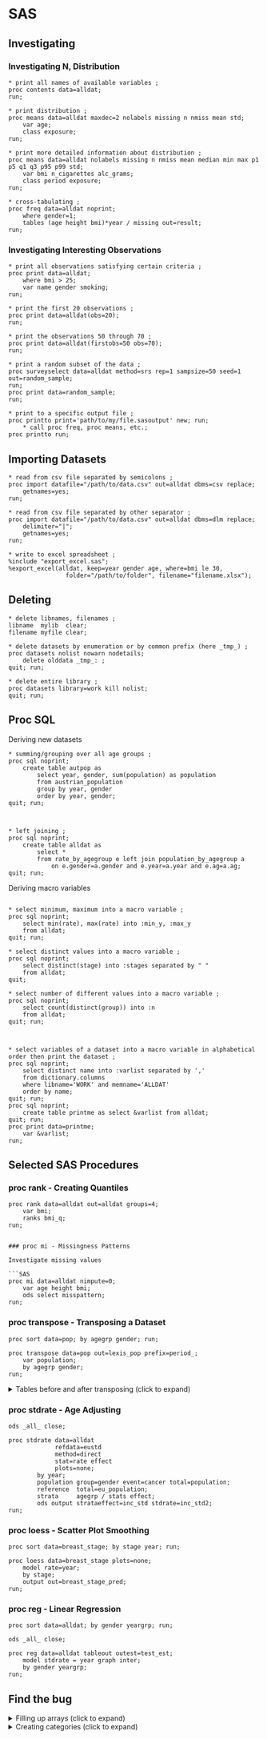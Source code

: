 # SAS

## Investigating

### Investigating N, Distribution

```SAS
* print all names of available variables ;
proc contents data=alldat;
run;

* print distribution ;
proc means data=alldat maxdec=2 nolabels missing n nmiss mean std;
    var age;
    class exposure;
run;

* print more detailed information about distribution ;
proc means data=alldat nolabels missing n nmiss mean median min max p1 p5 q1 q3 p95 p99 std;
    var bmi n_cigarettes alc_grams;
    class period exposure;
run;

* cross-tabulating ;
proc freq data=alldat noprint;
    where gender=1;
    tables (age height bmi)*year / missing out=result;
run;
```


### Investigating Interesting Observations

```SAS
* print all observations satisfying certain criteria ;
proc print data=alldat;
    where bmi > 25;
    var name gender smoking;
run;

* print the first 20 observations ;
proc print data=alldat(obs=20);
run;

* print the observations 50 through 70 ;
proc print data=alldat(firstobs=50 obs=70);
run;

* print a random subset of the data ;
proc surveyselect data=alldat method=srs rep=1 sampsize=50 seed=1 out=random_sample;
run;
proc print data=random_sample;
run;

* print to a specific output file ;
proc printto print='path/to/my/file.sasoutput' new; run;
    * call proc freq, proc means, etc.;
proc printto run;
```


## Importing Datasets

```SAS
* read from csv file separated by semicolons ;
proc import datafile="/path/to/data.csv" out=alldat dbms=csv replace;
    getnames=yes;
run;

* read from csv file separated by other separator ;
proc import datafile="/path/to/data.csv" out=alldat dbms=dlm replace;
    delimiter="|";
    getnames=yes;
run;

* write to excel spreadsheet ;
%include "export_excel.sas";
%export_excel(alldat, keep=year gender age, where=bmi le 30,
                folder="/path/to/folder", filename="filename.xlsx");
```

## Deleting

```SAS
* delete libnames, filenames ;
libname  mylib  clear;
filename myfile clear;

* delete datasets by enumeration or by common prefix (here _tmp_) ;
proc datasets nolist nowarn nodetails;
    delete olddata _tmp_: ;
quit; run;

* delete entire library ;
proc datasets library=work kill nolist; 
quit; run;
```


## Proc SQL

Deriving new datasets

```SAS
* summing/grouping over all age groups ;
proc sql noprint;
	create table autpop as 
		select year, gender, sum(population) as population
		from austrian_population 
		group by year, gender
		order by year, gender;
quit; run;



* left joining ;
proc sql noprint;
    create table alldat as
        select * 
        from rate_by_agegroup e left join population_by_agegroup a 
            on e.gender=a.gender and e.year=a.year and e.ag=a.ag;
quit; run;

```

Deriving macro variables

```SAS

* select minimum, maximum into a macro variable ;
proc sql noprint;
    select min(rate), max(rate) into :min_y, :max_y 
    from alldat; 
quit; run;

* select distinct values into a macro variable ;
proc sql noprint;
    select distinct(stage) into :stages separated by " "
    from alldat;
quit;

* select number of different values into a macro variable ;
proc sql noprint;
	select count(distinct(group)) into :n
	from alldat;
quit; run;



* select variables of a dataset into a macro variable in alphabetical order then print the dataset ;
proc sql noprint;                               
    select distinct name into :varlist separated by ','              
    from dictionary.columns                      
    where libname='WORK' and memname='ALLDAT'
    order by name;
quit; run;
proc sql noprint;                               
    create table printme as select &varlist from alldat;
quit; run;
proc print data=printme; 
    var &varlist;
run;

```

## Selected SAS Procedures


### proc rank - Creating Quantiles

```SAS
proc rank data=alldat out=alldat groups=4;
    var bmi;
    ranks bmi_q;
run;


### proc mi - Missingness Patterns

Investigate missing values

```SAS
proc mi data=alldat nimpute=0;
    var age height bmi;
    ods select misspattern;
run;
```

### proc transpose - Transposing a Dataset

```SAS
proc sort data=pop; by agegrp gender; run;

proc transpose data=pop out=lexis_pop prefix=period_;
    var population;
    by agegrp gender;
run;

```
<details>
<summary>Tables before and after transposing (click to expand)</summary>

**before**

|agegrp|gender|period|population|
|---|---|---|---|
|1|1|2000|1|
|1|1|2001|2|
|1|1|2002|3|
|1|1|2003|4|
|1|2|2000|5|
|1|2|2001|6|
|1|2|2002|7|
|1|2|2003|8|
|2|1|2000|9|
|2|1|2001|10|
|2|1|2002|11|
|2|1|2003|12|
|2|2|2000|13|
|2|2|2001|14|
|2|2|2002|15|
|2|2|2003|16|
  
**after**

|agegrp|gender|\_name\_|period_1|period_2|period_3|period_4|
|---|---|---|---|---|---|---|
|1|1|population|1|2|3|4|
|2|1|population|5|6|7|8|
|1|2|population|9|10|11|12|
|2|2|population|13|14|15|16|
</details>


### proc stdrate - Age Adjusting

```SAS
ods _all_ close;

proc stdrate data=alldat
			 refdata=eustd
			 method=direct
			 stat=rate effect
			 plots=none;
		by year;
		population group=gender event=cancer total=population;
		reference  total=eu_population;
		strata     agegrp / stats effect;
		ods output strataeffect=inc_std stdrate=inc_std2;
run;
```

### proc loess - Scatter Plot Smoothing

```SAS
proc sort data=breast_stage; by stage year; run;

proc loess data=breast_stage plots=none;
    model rate=year;
    by stage;
    output out=breast_stage_pred;
run;
```

### proc reg - Linear Regression

```SAS
proc sort data=alldat; by gender yeargrp; run;

ods _all_ close;

proc reg data=alldat tableout outest=test_est;
	model stdrate = year graph inter;
	by gender yeargrp;
run;
```


## Find the bug

<details><summary>Filling up arrays (click to expand)</summary>

### Filling up arrays

```SAS
data alldat;

    * duration of medication use, months: missing is coded as 999 *;
    array durmeda  {*} durmed76 durmed78 durmed80;

    * duration of medication use, months (derived): missing will be coded as . *;
    * and values will be carried forward from 1980 onwards *;
    array durmedua {*} durmedu76 durmedu78 durmedu80 durmedu84 durmedu86 durmedu88;

    do i=1 to dim(durmedua);
        if i<=3 then do;
            if durmeda(i)=999 then 
                durmedua(i)=.;
            else
                durmedua(i)=durmeda(i);
        end;
        else    durmedua(i)=durmeda(3);

        durmed=durmedua(i);
    end;

run;
```

A proc freq of `durmed` reveals that there are some missing values and some values are still 999.
I thought I have overwritten all 999 values. How is it possible that there are still some 999 values?

</details>

<details><summary>Creating categories (click to expand)</summary>

### Creating categories

```SAS
data alldat;
    *oc   = 1=never taken any oral contraceptives, 2=taken oral contraceptives in the past ;
    *docu = duration of oral contraceptive use in months ;

    ocstatdur=.;
    if      oc=1 or docu=0  then ocstatdur=1;
    else if oc=2 then do;
        if      0<=docu<=12 then ocstatdur=2;
        else if    docu<=36 then ocstatdur=3;
        else if    docu<=72 then ocstatdur=4;
        else if    docu> 72 then ocstatdur=5;
    end;
```
</details>
